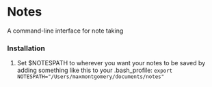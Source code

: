# Notes

A command-line interface for note taking

### Installation
1. Set $NOTESPATH to wherever you want your notes to be saved by adding something like this to your .bash_profile: 
    `
    export NOTESPATH="/Users/maxmontgomery/documents/notes"
    `
   
